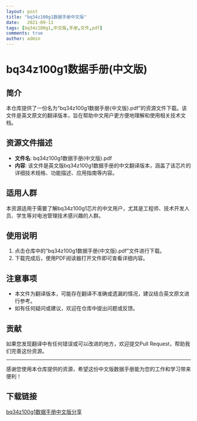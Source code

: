 ```yaml
---
layout: post
title: "bq34z100g1数据手册中文版"
date:   2021-09-11
tags: [bq34z100g1,中文版,手册,文件,pdf]
comments: true
author: admin
---
```

# bq34z100g1数据手册(中文版)

## 简介

本仓库提供了一份名为“bq34z100g1数据手册(中文版).pdf”的资源文件下载。该文件是英文原文的翻译版本，旨在帮助中文用户更方便地理解和使用相关技术文档。

## 资源文件描述

- **文件名**: bq34z100g1数据手册(中文版).pdf
- **内容**: 该文件是英文版bq34z100g1数据手册的中文翻译版本，涵盖了该芯片的详细技术规格、功能描述、应用指南等内容。

## 适用人群

本资源适用于需要了解bq34z100g1芯片的中文用户，尤其是工程师、技术开发人员、学生等对电池管理技术感兴趣的人群。

## 使用说明

1. 点击仓库中的“bq34z100g1数据手册(中文版).pdf”文件进行下载。
2. 下载完成后，使用PDF阅读器打开文件即可查看详细内容。

## 注意事项

- 本文件为翻译版本，可能存在翻译不准确或遗漏的情况，建议结合英文原文进行参考。
- 如有任何疑问或建议，欢迎在仓库中提出问题或反馈。

## 贡献

如果您发现翻译中有任何错误或可以改进的地方，欢迎提交Pull Request，帮助我们完善这份资源。

---

感谢您使用本仓库提供的资源，希望这份中文版数据手册能为您的工作和学习带来便利！

## 下载链接

[bq34z100g1数据手册中文版分享](https://pan.quark.cn/s/15bdeef1ac13)